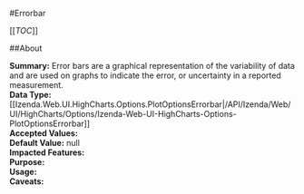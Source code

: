 #Errorbar

[[_TOC_]]

##About

**Summary:**  Error bars are a graphical representation of the variability of data and are used on graphs to indicate the error, or uncertainty in a reported measurement.    
**Data Type:** [[Izenda.Web.UI.HighCharts.Options.PlotOptionsErrorbar|/API/Izenda/Web/UI/HighCharts/Options/Izenda-Web-UI-HighCharts-Options-PlotOptionsErrorbar]]  
**Accepted Values:**   
**Default Value:** null  
**Impacted Features:**   
**Purpose:**   
**Usage:**   
**Caveats:**   

